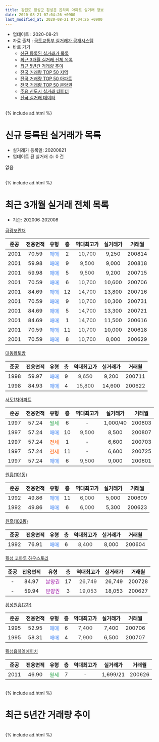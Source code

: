 ```yaml
---
title: 강원도 횡성군 횡성읍 읍하리 아파트 실거래 정보
date: 2020-08-21 07:04:26 +0900
last_modified_at: 2020-08-21 07:04:26 +0900
---
```


* 업데이트 : 2020-08-21
* 자료 출처 : [국토교통부 실거래가 공개시스템](http://rt.molit.go.kr)
* 바로 가기
    * [신규 등록된 실거래가 목록](#신규-등록된-실거래가-목록)
    * [최근 3개월 실거래 전체 목록](#최근-3개월-실거래-전체-목록)
    * [최근 5년간 거래량 추이](#최근-5년간-거래량-추이)
    * [전국 거래량 TOP 50 지역](https://inasie.github.io/apt-trade-info/최근-3개월-전국에서-가장-거래가-많이-발생한-지역)
    * [전국 거래량 TOP 50 아파트](https://inasie.github.io/apt-trade-info/최근-3개월-전국에서-가장-거래가-많이-발생한-아파트)
    * [전국 거래량 TOP 50 분양권](https://inasie.github.io/apt-trade-info/최근-3개월-전국에서-가장-거래가-많이-발생한-분양권)
    * [주요 신도시 실거래 데이터](https://inasie.github.io/apt-trade-info/주요-신도시)
    * [전국 실거래 데이터](https://inasie.github.io/apt-trade-info/전국)
<br>
{% include ad.html %}
<br>

# 신규 등록된 실거래가 목록
* 실거래가 등록일: 20200821
* 업데이트 된 실거래 수: 0 건

없음

<br>
{% include ad.html %}
<br>

# 최근 3개월 실거래 전체 목록
* 기준: 202006-202008


[금광포란채](https://search.naver.com/search.naver?query=%EA%B0%95%EC%9B%90%EB%8F%84+%ED%9A%A1%EC%84%B1%EA%B5%B0+%ED%9A%A1%EC%84%B1%EC%9D%8D+%EC%9D%8D%ED%95%98%EB%A6%AC+%EA%B8%88%EA%B4%91%ED%8F%AC%EB%9E%80%EC%B1%84)

|준공|전용면적|유형|층|역대최고가|실거래가|거래월|
|:---:|:---:|:---:|:---:|:---:|:---:|:---:|
|2001|70.59|<span style="color:#4285f3">매매</span>|2|<span style="color:#444444">10,700</span>|9,250|200814|
|2001|59.98|<span style="color:#4285f3">매매</span>|9|<span style="color:#444444">9,500</span>|9,000|200818|
|2001|59.98|<span style="color:#4285f3">매매</span>|5|<span style="color:#444444">9,500</span>|9,200|200715|
|2001|70.59|<span style="color:#4285f3">매매</span>|6|<span style="color:#444444">10,700</span>|10,600|200706|
|2001|84.69|<span style="color:#4285f3">매매</span>|12|<span style="color:#444444">14,700</span>|13,800|200716|
|2001|70.59|<span style="color:#4285f3">매매</span>|9|<span style="color:#444444">10,700</span>|10,300|200731|
|2001|84.69|<span style="color:#4285f3">매매</span>|5|<span style="color:#444444">14,700</span>|13,300|200721|
|2001|84.69|<span style="color:#4285f3">매매</span>|1|<span style="color:#444444">14,700</span>|11,500|200616|
|2001|70.59|<span style="color:#4285f3">매매</span>|11|<span style="color:#444444">10,700</span>|10,000|200618|
|2001|70.59|<span style="color:#4285f3">매매</span>|8|<span style="color:#444444">10,700</span>|8,000|200629|

[대동황토방](https://search.naver.com/search.naver?query=%EA%B0%95%EC%9B%90%EB%8F%84+%ED%9A%A1%EC%84%B1%EA%B5%B0+%ED%9A%A1%EC%84%B1%EC%9D%8D+%EC%9D%8D%ED%95%98%EB%A6%AC+%EB%8C%80%EB%8F%99%ED%99%A9%ED%86%A0%EB%B0%A9)

|준공|전용면적|유형|층|역대최고가|실거래가|거래월|
|:---:|:---:|:---:|:---:|:---:|:---:|:---:|
|1998|59.97|<span style="color:#4285f3">매매</span>|9|<span style="color:#444444">9,650</span>|9,200|200711|
|1998|84.93|<span style="color:#4285f3">매매</span>|4|<span style="color:#444444">15,800</span>|14,600|200622|

[서도1차아파트](https://search.naver.com/search.naver?query=%EA%B0%95%EC%9B%90%EB%8F%84+%ED%9A%A1%EC%84%B1%EA%B5%B0+%ED%9A%A1%EC%84%B1%EC%9D%8D+%EC%9D%8D%ED%95%98%EB%A6%AC+%EC%84%9C%EB%8F%841%EC%B0%A8%EC%95%84%ED%8C%8C%ED%8A%B8)

|준공|전용면적|유형|층|역대최고가|실거래가|거래월|
|:---:|:---:|:---:|:---:|:---:|:---:|:---:|
|1997|57.24|<span style="color:#34a853">월세</span>|6|<span style="color:#444444">-</span>|1,000/40|200803|
|1997|57.24|<span style="color:#4285f3">매매</span>|10|<span style="color:#444444">9,500</span>|8,500|200807|
|1997|57.24|<span style="color:#ff5a00">전세</span>|1|<span style="color:#444444">-</span>|6,600|200703|
|1997|57.24|<span style="color:#ff5a00">전세</span>|11|<span style="color:#444444">-</span>|6,600|200725|
|1997|57.24|<span style="color:#4285f3">매매</span>|6|<span style="color:#444444">9,500</span>|9,000|200601|

[원흥(101동)](https://search.naver.com/search.naver?query=%EA%B0%95%EC%9B%90%EB%8F%84+%ED%9A%A1%EC%84%B1%EA%B5%B0+%ED%9A%A1%EC%84%B1%EC%9D%8D+%EC%9D%8D%ED%95%98%EB%A6%AC+%EC%9B%90%ED%9D%A5%28101%EB%8F%99%29)

|준공|전용면적|유형|층|역대최고가|실거래가|거래월|
|:---:|:---:|:---:|:---:|:---:|:---:|:---:|
|1992|49.86|<span style="color:#4285f3">매매</span>|11|<span style="color:#444444">6,000</span>|5,000|200609|
|1992|49.86|<span style="color:#4285f3">매매</span>|6|<span style="color:#444444">6,000</span>|5,300|200623|

[원흥(102동)](https://search.naver.com/search.naver?query=%EA%B0%95%EC%9B%90%EB%8F%84+%ED%9A%A1%EC%84%B1%EA%B5%B0+%ED%9A%A1%EC%84%B1%EC%9D%8D+%EC%9D%8D%ED%95%98%EB%A6%AC+%EC%9B%90%ED%9D%A5%28102%EB%8F%99%29)

|준공|전용면적|유형|층|역대최고가|실거래가|거래월|
|:---:|:---:|:---:|:---:|:---:|:---:|:---:|
|1992|76.91|<span style="color:#4285f3">매매</span>|6|<span style="color:#444444">8,400</span>|8,000|200604|

[횡성 코아루 하우스토리](https://search.naver.com/search.naver?query=%EA%B0%95%EC%9B%90%EB%8F%84+%ED%9A%A1%EC%84%B1%EA%B5%B0+%ED%9A%A1%EC%84%B1%EC%9D%8D+%EC%9D%8D%ED%95%98%EB%A6%AC+%ED%9A%A1%EC%84%B1+%EC%BD%94%EC%95%84%EB%A3%A8+%ED%95%98%EC%9A%B0%EC%8A%A4%ED%86%A0%EB%A6%AC)

|준공|전용면적|유형|층|역대최고가|실거래가|거래월|
|:---:|:---:|:---:|:---:|:---:|:---:|:---:|
|-|84.97|<span style="color:#9C11A5">분양권</span>|17|<span style="color:#444444">26,749</span>|26,749|200728|
|-|59.94|<span style="color:#9C11A5">분양권</span>|3|<span style="color:#444444">19,053</span>|18,053|200627|

[횡성원흥(2차)](https://search.naver.com/search.naver?query=%EA%B0%95%EC%9B%90%EB%8F%84+%ED%9A%A1%EC%84%B1%EA%B5%B0+%ED%9A%A1%EC%84%B1%EC%9D%8D+%EC%9D%8D%ED%95%98%EB%A6%AC+%ED%9A%A1%EC%84%B1%EC%9B%90%ED%9D%A5%282%EC%B0%A8%29)

|준공|전용면적|유형|층|역대최고가|실거래가|거래월|
|:---:|:---:|:---:|:---:|:---:|:---:|:---:|
|1995|52.95|<span style="color:#4285f3">매매</span>|6|<span style="color:#444444">7,400</span>|7,400|200706|
|1995|58.31|<span style="color:#4285f3">매매</span>|4|<span style="color:#444444">7,900</span>|6,500|200707|

[횡성읍하엘에이치](https://search.naver.com/search.naver?query=%EA%B0%95%EC%9B%90%EB%8F%84+%ED%9A%A1%EC%84%B1%EA%B5%B0+%ED%9A%A1%EC%84%B1%EC%9D%8D+%EC%9D%8D%ED%95%98%EB%A6%AC+%ED%9A%A1%EC%84%B1%EC%9D%8D%ED%95%98%EC%97%98%EC%97%90%EC%9D%B4%EC%B9%98)

|준공|전용면적|유형|층|역대최고가|실거래가|거래월|
|:---:|:---:|:---:|:---:|:---:|:---:|:---:|
|2011|46.90|<span style="color:#34a853">월세</span>|7|<span style="color:#444444">-</span>|1,699/21|200626|


<br>
{% include ad.html %}
<br>

# 최근 5년간 거래량 추이


<div style="width:100%;">
    <canvas id="deal_progress" height="200"></canvas>
</div>

<script>
new Chart(document.getElementById("deal_progress"), {
    type: 'line',
    data: {
        labels: ['201508','201509','201510','201511','201512','201601','201602','201603','201604','201605','201606','201607','201608','201609','201610','201611','201612','201701','201702','201703','201704','201705','201706','201707','201708','201709','201710','201711','201712','201801','201802','201803','201804','201805','201806','201807','201808','201809','201810','201811','201812','201901','201902','201903','201904','201905','201906','201907','201908','201909','201910','201911','201912','202001','202002','202003','202004','202005','202006','202007','202008'],
        datasets: [{
            label: '매매',
            pointRadius: 1,
            data: [9, 11, 7, 7, 3, 2, 5, 9, 12, 8, 5, 5, 4, 5, 6, 5, 2, 10, 4, 9, 4, 5, 11, 6, 6, 8, 6, 10, 2, 7, 5, 7, 6, 4, 7, 7, 6, 6, 10, 4, 3, 4, 8, 11, 8, 19, 5, 4, 6, 3, 2, 2, 11, 5, 5, 7, 7, 7, 9, 9, 3],
            borderColor: "rgba(255, 201, 14, 1)",
            backgroundColor: "rgba(255, 201, 14, 0.5)",
            fill: false,
            lineTension: 0
        },{
            label: '전월세',
            pointRadius: 1,
            data: [2, 6, 5, 21, 3, 6, 3, 5, 1, 8, 5, 1, 1, 6, 0, 0, 4, 0, 4, 2, 3, 4, 12, 3, 6, 3, 22, 7, 3, 11, 7, 5, 7, 4, 3, 8, 6, 3, 7, 3, 1, 3, 4, 2, 4, 1, 4, 5, 4, 3, 9, 4, 5, 2, 5, 4, 4, 7, 1, 2, 1],
            borderColor: "rgba(0, 141, 185, 1)",
            backgroundColor: "rgba(0, 141, 185, 0.5)",
            fill: false,
            lineTension: 0
        }
        ]
    },
    options: {
        responsive: true,
        title: {
            display: false
        },
        tooltips: {
            mode: 'index',
            intersect: false
        },
        hover: {
            mode: 'nearest',
            intersect: true
        },
        scales: {
            xAxes: [{
                display: true,
                scaleLabel: {
                    display: true,
                    labelString: '년/월'
                }
            }],
            yAxes: [{
                display: true,
                ticks: {
                    suggestedMin: 0,
                },
                scaleLabel: {
                    display: true,
                    labelString: '실거래 수'
                }
            }]
        }
    }
});

</script>


<br>
{% include ad.html %}
<br>

